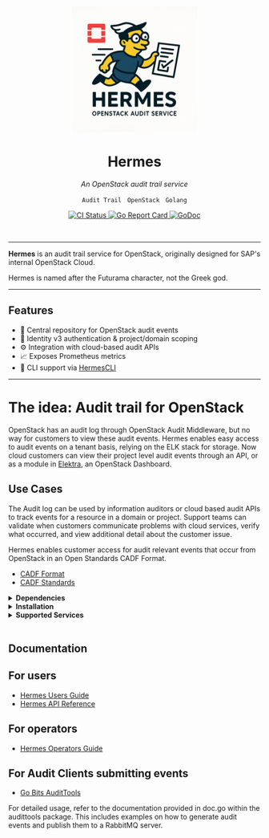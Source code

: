 <!--
SPDX-FileCopyrightText: 2025 SAP SE

SPDX-License-Identifier: Apache-2.0
-->

<!-- Logo and Title -->
<div align="center">
  <img src=".github/assets/hermes.png" alt="Hermes Logo" width="250"/>
  <h1>Hermes</h1>
  
  <p><em>An OpenStack audit trail service</em></p>
  <p>
    <code>Audit Trail</code> &nbsp; <code>OpenStack</code> &nbsp; <code>Golang</code>
  </p>

  
  <!-- Badges -->
  <p>
    <a href="https://github.com/sapcc/hermes/actions/workflows/ci.yaml">
      <img src="https://github.com/sapcc/hermes/actions/workflows/ci.yaml/badge.svg" alt="CI Status"/>
    </a>
    <a href="https://goreportcard.com/report/github.com/sapcc/hermes">
      <img src="https://goreportcard.com/badge/github.com/sapcc/hermes" alt="Go Report Card"/>
    </a>
    <a href="https://godoc.org/github.com/sapcc/hermes">
      <img src="https://godoc.org/github.com/sapcc/hermes?status.svg" alt="GoDoc"/>
    </a>
  </p>
  <br/>
</div>

----

**Hermes** is an audit trail service for OpenStack, originally designed for SAP's internal OpenStack Cloud. 

Hermes is named after the Futurama character, not the Greek god.

----

## Features

- 📜 Central repository for OpenStack audit events
- 🔐 Identity v3 authentication & project/domain scoping
- ⚙️ Integration with cloud-based audit APIs
- 📈 Exposes Prometheus metrics
- 🧾 CLI support via [HermesCLI](https://github.com/sapcc/hermescli)

----

# The idea: Audit trail for OpenStack

OpenStack has an audit log through OpenStack Audit Middleware, but no way for customers to view these audit events. Hermes enables 
easy access to audit events on a tenant basis, relying on the ELK stack for storage. Now cloud customers can view their project 
level audit events through an API, or as a module in [Elektra](https://github.com/sapcc/elektra), an OpenStack Dashboard.

## Use Cases

The Audit log can be used by information auditors or cloud based audit APIs to track events for a resource in a domain or project. Support teams can validate when customers communicate problems with cloud services, verify what occurred, and view additional detail about the customer issue.

Hermes enables customer access for audit relevant events that occur from OpenStack in an Open Standards CADF Format.
- [CADF Format](https://www.dmtf.org/sites/default/files/standards/documents/DSP0262_1.0.0.pdf)
- [CADF Standards](http://www.dmtf.org/standards/cadf)


<details>
<summary><strong>Dependencies</strong></summary>

- OpenStack
- [OpenStack Audit Middleware](https://github.com/sapcc/openstack-audit-middleware) - To Generate audit events in a WSGI Pipeline
- RabbitMQ - To queue audit events from OpenStack
- Logstash - To transform and route audit events
- Elasticsearch or Opensearch - To store audit events for the API to query

</details>

<details>
<summary><strong>Installation</strong></summary>

To install Hermes, you can use the Helm charts available at [SAPCC Helm Charts](https://github.com/sapcc/helm-charts/tree/master/openstack/hermes). These charts provide a simple and efficient way to deploy Hermes in a Kubernetes cluster.

In addition to the Helm charts, you can also use the following related repositories and projects to further customize and integrate Hermes into your OpenStack environment:

Related Repositories:
- [OpenStack Audit Middleware](https://github.com/sapcc/openstack-audit-middleware)
- [Hermes CLI Command Line Client](https://github.com/sapcc/hermescli)
- [Hermes Audit Tools for Creation of Events](https://github.com/sapcc/go-bits/tree/master/audittools)
- [GopherCloud Extension for Hermes Audit](https://github.com/sapcc/gophercloud-sapcc/tree/master/audit/v1)
- [SAPCC Go Api Declarations](https://github.com/sapcc/go-api-declarations/tree/main/cadf)

Related Projects:
- [Keystone Event Notifications](https://docs.openstack.org/keystone/pike/advanced-topics/event_notifications.html)

</details>

<details>
<summary><strong>Supported Services</strong></summary>

- [Keystone Identity Service](https://docs.openstack.org/keystone/latest/)
- [Nova Compute Service](https://docs.openstack.org/nova/latest/)
- [Neutron Network Service](https://docs.openstack.org/neutron/latest/)
- [Designate DNS Service](https://docs.openstack.org/designate/latest/)
- [Cinder Block Storage Service](https://docs.openstack.org/cinder/latest/)
- [Manila Shared Filesystem Service](https://docs.openstack.org/manila/latest/)
- [Glance Image Service](https://docs.openstack.org/glance/latest/)
- [Barbican Key Manager Service](https://docs.openstack.org/Barbican/latest/)
- [Ironic Baremetal Service](https://docs.openstack.org/ironic/latest/)
- [Octavia Load Balancer Service](https://docs.openstack.org/octavia/latest/)
- [Limes Quota/Usage Tracking Service](https://github.com/sapcc/limes)
- [Castellum Vertical Autoscaling Service](https://github.com/sapcc/castellum)
- [Keppel Container Image Registry Service](https://github.com/sapcc/keppel)
- [Archer End Point Service](https://github.com/sapcc/archer)
- Cronus Email Service

</details>
</br>

<h2> Documentation </h2>

## For users

- [Hermes Users Guide](./docs/users/index.md)
- [Hermes API Reference](./docs/users/hermes-v1-reference.md)

## For operators

- [Hermes Operators Guide](./docs/operators/operators-guide.md)

## For Audit Clients submitting events

- [Go Bits AuditTools](https://github.com/sapcc/go-bits/tree/master/audittools)

For detailed usage, refer to the documentation provided in doc.go within the audittools package. This includes examples on how to generate audit events and publish them to a RabbitMQ server.
